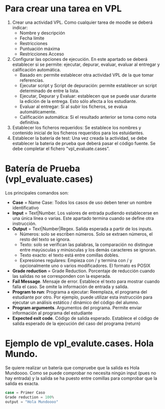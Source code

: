 # Para crear una tarea en VPL
1) Crear una actividad VPL. Como cualquier tarea de moodle se deberá indicar: 
    * Nombre y descripción
    * Fecha límite
    * Restricciones
    * Puntuación máxima
    * Restricciones Acceso
2) Configurar las opciones de ejecución. En este apartado se deberá establecer si se permite: ejecutar, depurar, evaluar, evaluar al entregar y calificación automática.
    * Basado en: permite establecer otra actividad VPL de la que tomar referencias.
    * Ejecutar script y Script de depuración: permite establecer un script determinado de entre la lista.
    * Ejecutar, Depurar y Evaluar: establecen que se puede usar durante la edición de la entrega. Esto sólo afecta a los estudiante. 
    * Evaluar al entregar: Si al subir los ficheros, se evalua automáticamente. 
    * Calificación automática: Si el resultado anterior se toma como nota definitiva.
3) Establecer los ficheros requeridos: Se establece los nombres y contenido inicial de los ficheros requeridos para los estuidantes. 
4) Establecer la batería de test: Una vez creada la actividad, se debe establecer la bateria de prueba que deberá pasar el código fuente. Se debe completar el fichero "vpl_evaluate.cases". 

# Batería de Prueba (vpl_evaluate.cases) 
Los principales comandos son:
* **Case** = Name Case: Todos los casos de uso deben tener un nombre identificativo
* **Input** = Text|Number. Los valores de entrada pudiendo establecerse en una única línea o varias. Este apartado termina cuando se define otra instrucción.
* **Output** = Text|Number|Regex. Salida esperada a partir de los inputs.
  * Números: solo se escriben números. Solo se extraen números, el resto del texto se ignora.
  * Texto: solo se verifican las palabras, la comparación no distingue entre mayúsculas y minúsculas y los demás caracteres se ignoran.
  * Texto exacto: el texto está entre comillas dobles.
  * Expresiones regulares: Empieza con / y termina con / y opcionalmente uno o varios modificadores. El formato es POSIX
* **Grade reduction** = Grade Reduction.  Porcentaje de reducción cuando las salidas no se corresponden con la esperada. 
* **Fail Message**. Mensaje de error. Establece el texto para mostrar cuando falla el caso. Se omite la información de entrada y salida.
* **Program to run**: Programa a ejecutar: Reemplaza, el programa del estudiante por otro. Por ejemplo, puede utilizar esta instrucción para ejecutar un análisis estático / dinámico del código del alumno.
* **Program arguments**. Argumentos del programa. Permite enviar información al programa del estudiante
* **Expected exit code**. Código de salida esperado. Establece el código de salida esperado de la ejecución del caso del programa (return)
    
# Ejemplo de vpl_evalute.cases. Hola Mundo. 

Se quiere realizar un batería que compruebe que la salida es Hola Mundoooo. Como se puede comprobar no necesita ningún input (pues no hay entrada) y la salida se ha puesto entre comillas para comprobar que la salida es exacta. 

```javascript
case = Primer Caso
Grade reduction = 100%
output = "Hola Mundoooo"
```



